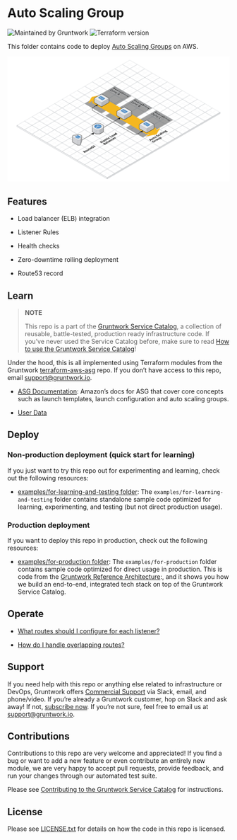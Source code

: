 # Auto Scaling Group

![Maintained by Gruntwork](https://img.shields.io/badge/maintained%20by-gruntwork.io-%235849a6.svg)
![Terraform version](https://img.shields.io/badge/tf-~%3E%200.12.6-blue)

This folder contains code to deploy [Auto Scaling Groups](https://aws.amazon.com/ec2/autoscaling/) on AWS.

![ASG architecture](../../../_docs/asg-architecture.png?raw=true)

## Features

- Load balancer (ELB) integration

- Listener Rules

- Health checks

- Zero-downtime rolling deployment

- Route53 record

## Learn

> **NOTE**
>
> This repo is a part of the [Gruntwork Service Catalog](https://github.com/gruntwork-io/terraform-aws-service-catalog/),
> a collection of reusable, battle-tested, production ready infrastructure code.
> If you’ve never used the Service Catalog before, make sure to read
> [How to use the Gruntwork Service Catalog](https://docs.gruntwork.io/reference/services/intro/overview)!

Under the hood, this is all implemented using Terraform modules from the Gruntwork
[terraform-aws-asg](https://github.com/gruntwork-io/terraform-aws-asg) repo. If you don’t have access to this repo, email
<support@gruntwork.io>.

- [ASG Documentation](https://docs.aws.amazon.com/autoscaling/ec2/userguide/what-is-amazon-ec2-auto-scaling.html): Amazon’s docs for ASG that cover core concepts such as launch templates, launch configuration and auto scaling groups.

- [User Data](core-concepts.md)

## Deploy

### Non-production deployment (quick start for learning)

If you just want to try this repo out for experimenting and learning, check out the following resources:

- [examples/for-learning-and-testing folder](/examples/for-learning-and-testing): The
`examples/for-learning-and-testing` folder contains standalone sample code optimized for learning, experimenting, and testing (but not direct production usage).

### Production deployment

If you want to deploy this repo in production, check out the following resources:

- [examples/for-production folder](/examples/for-production): The `examples/for-production` folder contains sample code optimized for direct usage in production. This is code from the [Gruntwork Reference Architecture](https://gruntwork.io/reference-architecture/):, and it shows you how we build an end-to-end, integrated tech stack on top of the Gruntwork Service Catalog.

## Operate

- [What routes should I configure for each listener?](https://github.com/gruntwork-io/terraform-aws-load-balancer/tree/master/modules/lb-listener-rules#make-sure-your-listeners-handle-all-possible-request-paths)

- [How do I handle overlapping routes?](https://github.com/gruntwork-io/terraform-aws-load-balancer/tree/master/modules/lb-listener-rules#make-sure-your-listener-rules-each-have-a-unique-priority)

## Support

If you need help with this repo or anything else related to infrastructure or DevOps, Gruntwork offers [Commercial Support](https://gruntwork.io/support/) via Slack, email, and phone/video. If you’re already a Gruntwork customer, hop on Slack and ask away! If not, [subscribe now](https://www.gruntwork.io/pricing/). If you’re not sure,
feel free to email us at <support@gruntwork.io>.

## Contributions

Contributions to this repo are very welcome and appreciated! If you find a bug or want to add a new feature or even contribute an entirely new module, we are very happy to accept pull requests, provide feedback, and run your changes through our automated test suite.

Please see [Contributing to the Gruntwork Service Catalog](https://gruntwork.io/guides/foundations/how-to-use-gruntwork-infrastructure-as-code-library#_contributing_to_the_gruntwork_infrastructure_as_code_library)
for instructions.

## License

Please see [LICENSE.txt](/LICENSE.txt) for details on how the code in this repo is licensed.
